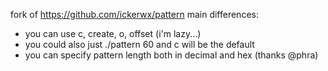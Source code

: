 fork of https://github.com/ickerwx/pattern
main differences:
- you can use c, create, o, offset (i'm lazy...)
- you could also just ./pattern 60 and c will be the default
- you can specify pattern length both in decimal and hex (thanks @phra)
